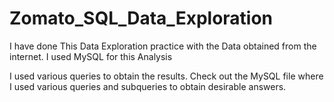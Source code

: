 # Zomato_SQL_Data_Exploration
I have done This Data Exploration practice with the Data obtained from the internet. I used MySQL for this Analysis 

I used various queries to obtain the results. Check out the MySQL file where I used various queries and subqueries to obtain desirable answers.
